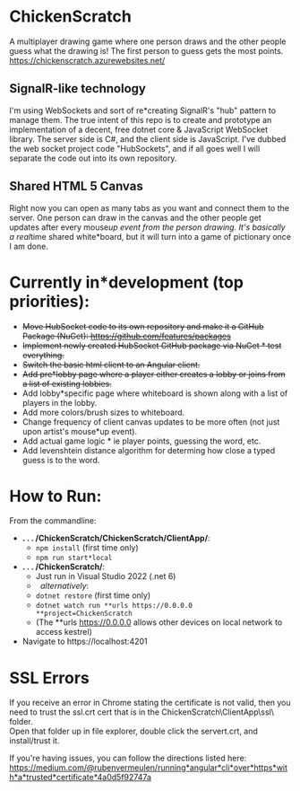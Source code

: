# ChickenScratch

A multiplayer drawing game where one person draws and the other people guess what the drawing is! The first person to guess gets the most points.  
https://chickenscratch.azurewebsites.net/

## SignalR-like technology

I'm using WebSockets and sort of re\*creating SignalR's "hub" pattern to manage them. The true intent of this repo is to create and prototype an implementation of a decent, free dotnet core & JavaScript WebSocket library. The server side is C#, and the client side is JavaScript. I've dubbed the web socket project code "HubSockets", and if all goes well I will separate the code out into its own repository.

## Shared HTML 5 Canvas

Right now you can open as many tabs as you want and connect them to the server. One person can draw in the canvas and the other people get updates after every mouse*up event from the person drawing. It's basically a real*time shared white\*board, but it will turn into a game of pictionary once I am done.

# Currently in\*development (top priorities):

- ~~Move HubSocket code to its own repository and make it a GitHub Package (NuGet): https://github.com/features/packages~~
- ~~Implement newly created HubSocket GitHub package via NuGet \* test everything.~~
- ~~Switch the basic html client to an Angular client.~~
- ~~Add pre\*lobby page where a player either creates a lobby or joins from a list of existing lobbies.~~
- Add lobby\*specific page where whiteboard is shown along with a list of players in the lobby.
- Add more colors/brush sizes to whiteboard.
- Change frequency of client canvas updates to be more often (not just upon artist's mouse\*up event).
- Add actual game logic \* ie player points, guessing the word, etc.
- Add levenshtein distance algorithm for determing how close a typed guess is to the word.

# How to Run:

From the commandline:

- **. . . /ChickenScratch/ChickenScratch/ClientApp/**:
  - `npm install` (first time only)
  - `npm run start*local`
- **. . . /ChickenScratch/**:
  - Just run in Visual Studio 2022 (.net 6)
  - &nbsp;&nbsp;_alternatively_:
  - `dotnet restore` (first time only)
  - `dotnet watch run **urls https://0.0.0.0 **project=ChickenScratch `
  - (The \*\*urls https://0.0.0.0 allows other devices on local network to access kestrel)
- Navigate to https://localhost:4201

# SSL Errors

If you receive an error in Chrome stating the certificate is not valid, then you need to trust the ssl.crt cert that is in the ChickenScratch\ClientApp\ssl\ folder.  
Open that folder up in file explorer, double click the servert.crt, and install/trust it.

If you're having issues, you can follow the directions listed here: https://medium.com/@rubenvermeulen/running*angular*cli*over*https*with*a*trusted*certificate*4a0d5f92747a
